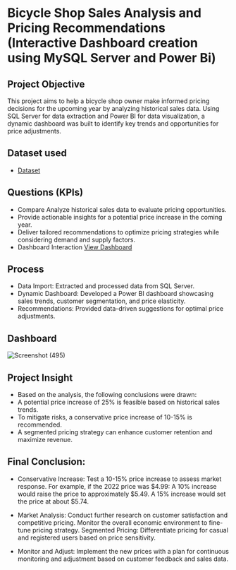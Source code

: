 # Bicycle Shop Sales Analysis and Pricing Recommendations (Interactive Dashboard creation using MySQL Server and Power Bi)
## Project Objective
This project aims to help a bicycle shop owner make informed pricing decisions for the upcoming year by analyzing historical sales data. Using SQL Server for data extraction and Power BI for data visualization, a dynamic dashboard was built to identify key trends and opportunities for price adjustments.

## Dataset used
- <a href="https://github.com/Balakrishna-Jurollu/Toman_Bike-Shop-Analysis/blob/main/bike_share_yr_0.csv">Dataset</a>

## Questions (KPIs)
- Compare Analyze historical sales data to evaluate pricing opportunities.
- Provide actionable insights for a potential price increase in the coming year.
- Deliver tailored recommendations to optimize pricing strategies while considering demand and supply factors.
- Dashboard Interaction <a href="https://github.com/ritikbh193/Data-Analytics-with-Excel/blob/main/Dashboard_Image.png">View Dashboard</a>

## Process
- Data Import: Extracted and processed data from SQL Server.
- Dynamic Dashboard: Developed a Power BI dashboard showcasing sales trends, customer segmentation, and price elasticity.
- Recommendations: Provided data-driven suggestions for optimal price adjustments.

## Dashboard

![Screenshot (495)](https://github.com/user-attachments/assets/17a62479-5cdc-4be7-9373-f264201d276e)

## Project Insight
- Based on the analysis, the following conclusions were drawn:
- A potential price increase of 25% is feasible based on historical sales trends.
- To mitigate risks, a conservative price increase of 10-15% is recommended.
- A segmented pricing strategy can enhance customer retention and maximize revenue.

## Final Conclusion:
- Conservative Increase:
Test a 10-15% price increase to assess market response.
For example, if the 2022 price was $4.99:
A 10% increase would raise the price to approximately $5.49.
A 15% increase would set the price at about $5.74.

- Market Analysis:
 Conduct further research on customer satisfaction and competitive pricing.
Monitor the overall economic environment to fine-tune pricing strategy.
Segmented Pricing:
 Differentiate pricing for casual and registered users based on price sensitivity.

- Monitor and Adjust:
Implement the new prices with a plan for continuous monitoring and adjustment based on customer feedback and sales data.

